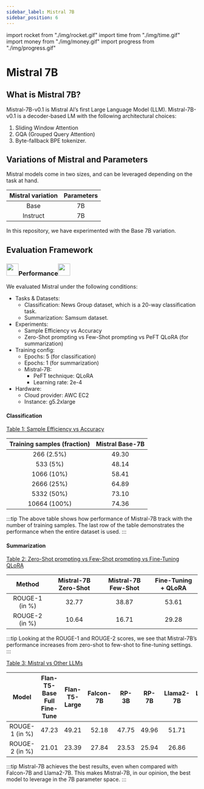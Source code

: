```yaml
---
sidebar_label: Mistral 7B
sidebar_position: 6
---
```


import rocket from "./img/rocket.gif"
import time from "./img/time.gif"
import money from "./img/money.gif"
import progress from "./img/progress.gif"

# Mistral 7B

## What is Mistral 7B?

Mistral-7B-v0.1 is Mistral AI’s first Large Language Model (LLM). Mistral-7B-v0.1 is a decoder-based LM with the following architectural choices:

1. Sliding Window Attention
2. GQA (Grouped Query Attention)
3. Byte-fallback BPE tokenizer.

## Variations of Mistral and Parameters

Mistral models come in two sizes, and can be leveraged depending on the task at hand.

| Mistral variation | Parameters |
| :---------------: | :--------: |
|       Base        |     7B     |
|     Instruct      |     7B     |

In this repository, we have experimented with the Base 7B variation.

## Evaluation Framework

### <img src={rocket} width="32" height="32"/>Performance<img src={rocket} width="32" height="32"/>

We evaluated Mistral under the following conditions:

- Tasks & Datasets:
  - Classification: News Group dataset, which is a 20-way classification task.
  - Summarization: Samsum dataset.
- Experiments:
  - Sample Efficiency vs Accuracy
  - Zero-Shot prompting vs Few-Shot prompting vs PeFT QLoRA (for summarization)
- Training config:
  - Epochs: 5 (for classification)
  - Epochs: 1 (for summarization)
  - Mistral-7B:
    - PeFT technique: QLoRA
    - Learning rate: 2e-4
- Hardware:
  - Cloud provider: AWC EC2
  - Instance: g5.2xlarge

#### Classification

<u> Table 1: Sample Efficiency vs Accuracy </u>

| Training samples (fraction) | Mistral Base-7B |
| :-------------------------: | :-------------: |
|         266 (2.5%)          |      49.30      |
|          533 (5%)           |      48.14      |
|         1066 (10%)          |      58.41      |
|         2666 (25%)          |      64.89      |
|         5332 (50%)          |      73.10      |
|        10664 (100%)         |      74.36      |

:::tip
The above table shows how performance of Mistral-7B track with the number of training samples. The last row of the table demonstrates the performance when the entire dataset is used.
:::

#### Summarization

<u> Table 2: Zero-Shot prompting vs Few-Shot prompting vs Fine-Tuning QLoRA </u>

|     Method     | Mistral-7B Zero-Shot | Mistral-7B Few-Shot | Fine-Tuning + QLoRA |
| :------------: | :------------------: | :-----------------: | :-----------------: |
| ROUGE-1 (in %) |        32.77         |        38.87        |        53.61        |
| ROUGE-2 (in %) |        10.64         |        16.71        |        29.28        |

:::tip
Looking at the ROUGE-1 and ROUGE-2 scores, we see that Mistral-7B’s performance increases from zero-shot to few-shot to fine-tuning settings.
:::

<u> Table 3: Mistral vs Other LLMs </u>

|     Model      | Flan-T5-Base Full Fine-Tune | Flan-T5-Large | Falcon-7B | RP-3B | RP-7B | Llama2-7B | Llama2-13B | Mistral-7B |
| :------------: | :-------------------------: | :-----------: | :-------: | :---: | :---: | :-------: | :--------: | :--------: |
| ROUGE-1 (in %) |            47.23            |     49.21     |   52.18   | 47.75 | 49.96 |   51.71   |   52.97    |   53.61    |
| ROUGE-2 (in %) |            21.01            |     23.39     |   27.84   | 23.53 | 25.94 |   26.86   |   28.32    |   29.28    |

:::tip
Mistral-7B achieves the best results, even when compared with Falcon-7B and Llama2-7B. This makes Mistral-7B, in our opinion, the best model to leverage in the 7B parameter space.
:::
